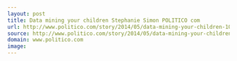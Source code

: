 ```yaml
---
layout: post
title: Data mining your children Stephanie Simon POLITICO com
url: http://www.politico.com/story/2014/05/data-mining-your-children-106676.html
source: http://www.politico.com/story/2014/05/data-mining-your-children-106676.html
domain: www.politico.com
image: 
---
```


